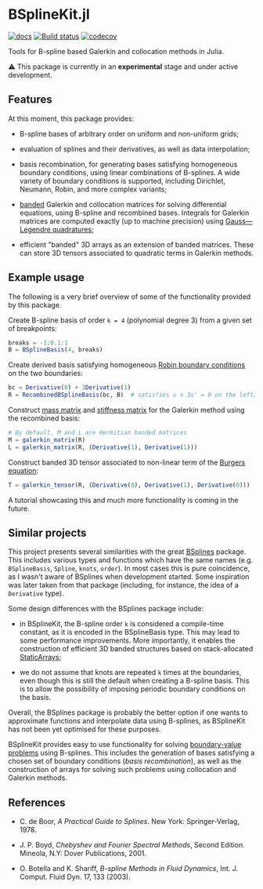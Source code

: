 # BSplineKit.jl

[![docs](https://img.shields.io/badge/docs-dev-blue.svg)](https://jipolanco.github.io/BSplineKit.jl/dev/)
[![Build status](https://travis-ci.com/jipolanco/BSplineKit.jl.svg?branch=master)](https://travis-ci.com/jipolanco/BSplineKit.jl)
[![codecov](https://codecov.io/gh/jipolanco/BSplineKit.jl/branch/master/graph/badge.svg)](https://codecov.io/gh/jipolanco/BSplineKit.jl)

Tools for B-spline based Galerkin and collocation methods in Julia.

⚠ This package is currently in an **experimental** stage and under active
development.

## Features

At this moment, this package provides:

- B-spline bases of arbitrary order on uniform and non-uniform grids;

- evaluation of splines and their derivatives, as well as data interpolation;

- basis recombination, for generating bases satisfying homogeneous boundary
  conditions, using linear combinations of B-splines.
  A wide variety of boundary conditions is supported, including Dirichlet,
  Neumann, Robin, and more complex variants;

- [banded](https://github.com/JuliaMatrices/BandedMatrices.jl) Galerkin and
  collocation matrices for solving differential equations, using B-spline and
  recombined bases.
  Integrals for Galerkin matrices are computed exactly (up to machine
  precision) using [Gauss—Legendre
  quadratures](https://github.com/JuliaApproximation/FastGaussQuadrature.jl);

- efficient "banded" 3D arrays as an extension of banded matrices.
  These can store 3D tensors associated to quadratic terms in Galerkin methods.

## Example usage

The following is a very brief overview of some of the functionality provided
by this package.

Create B-spline basis of order `k = 4` (polynomial degree 3) from a given
set of breakpoints:

```julia
breaks = -1:0.1:1
B = BSplineBasis(4, breaks)
```

Create derived basis satisfying homogeneous [Robin boundary
conditions](https://en.wikipedia.org/wiki/Robin_boundary_condition) on the
two boundaries:

```julia
bc = Derivative(0) + 3Derivative(1)
R = RecombinedBSplineBasis(bc, B)  # satisfies u ∓ 3u' = 0 on the left/right boundary
```

Construct [mass matrix](https://en.wikipedia.org/wiki/Mass_matrix) and
[stiffness matrix](https://en.wikipedia.org/wiki/Stiffness_matrix) for
the Galerkin method using the recombined basis:

```julia
# By default, M and L are Hermitian banded matrices
M = galerkin_matrix(R)
L = galerkin_matrix(R, (Derivative(1), Derivative(1)))
```

Construct banded 3D tensor associated to non-linear term of the [Burgers
equation](https://en.wikipedia.org/wiki/Burgers%27_equation):

```julia
T = galerkin_tensor(R, (Derivative(0), Derivative(1), Derivative(0)))
```

A tutorial showcasing this and much more functionality is coming in the
future.

## Similar projects

This project presents several similarities with the great
[BSplines](https://github.com/sostock/BSplines.jl) package.
This includes various types and functions which have the same names (e.g.
`BSplineBasis`, `Spline`, `knots`, `order`).
In most cases this is pure coincidence, as I wasn't aware of BSplines when
development started.
Some inspiration was later taken from that package (including, for instance,
the idea of a `Derivative` type).

Some design differences with the BSplines package include:

- in BSplineKit, the B-spline order `k` is considered a compile-time
  constant, as it is encoded in the BSplineBasis type. This may lead to some
  performance improvements. More importantly, it enables the construction of
  efficient 3D banded structures based on stack-allocated
  [StaticArrays](https://github.com/JuliaArrays/StaticArrays.jl);

- we do not assume that knots are repeated `k` times at the boundaries, even
  though this is still the default when creating a B-spline basis.
  This is to allow the possibility of imposing periodic boundary conditions
  on the basis.

Overall, the BSplines package is probably the better option if one wants to
approximate functions and interpolate data using B-splines, as BSplineKit has
not been yet optimised for these purposes.

BSplineKit provides easy to use functionality for solving
[boundary-value problems](https://en.wikipedia.org/wiki/Boundary_value_problem)
using B-splines.
This includes the generation of bases satisfying a chosen set of boundary
conditions (*basis recombination*), as well as the construction of
arrays for solving such problems using collocation and Galerkin methods.

## References

- C. de Boor, *A Practical Guide to Splines*. New York: Springer-Verlag, 1978.

- J. P. Boyd, *Chebyshev and Fourier Spectral Methods*, Second Edition.
  Mineola, N.Y: Dover Publications, 2001.

- O. Botella and K. Shariff, *B-spline Methods in Fluid Dynamics*, Int. J. Comput.
  Fluid Dyn. 17, 133 (2003).
